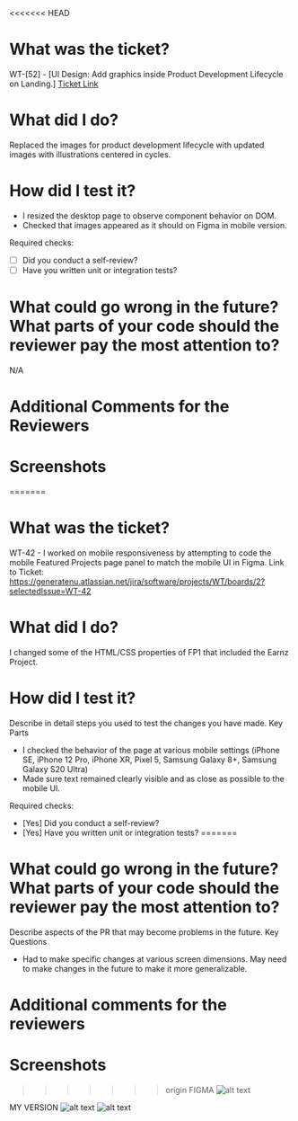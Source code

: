 <<<<<<< HEAD
# What was the ticket?

 WT-[52] - [UI Design: Add graphics inside Product Development Lifecycle on Landing.]
 [Ticket Link](https://generatenu.atlassian.net/browse/WT-52?atlOrigin=eyJpIjoiYjdjNGI4OTI3NzEwNDJmMTk3NTI0ZDc0YjBhMmM5Y2IiLCJwIjoiaiJ9)

# What did I do?
Replaced the images for product development lifecycle with updated images with illustrations centered in cycles.

# How did I test it?

- I resized the desktop page to observe component behavior on DOM.
- Checked that images appeared as it should on Figma in mobile version.

 Required checks:

- [ ] Did you conduct a self-review?
- [ ] Have you written unit or integration tests?

# What could go wrong in the future? What parts of your code should the reviewer pay the most attention to?

N/A

# Additional Comments for the Reviewers

# Screenshots

=======

 # What was the ticket?
 WT-42 - I worked on mobile responsiveness by attempting to code the mobile Featured Projects page panel to match the mobile UI in Figma.
 Link to Ticket: https://generatenu.atlassian.net/jira/software/projects/WT/boards/2?selectedIssue=WT-42
 
 # What did I do?
 
I changed some of the HTML/CSS properties of FP1 that included the Earnz Project.
 
 # How did I test it?
 
Describe in detail steps you used to test the changes you have made.
 Key Parts
 - I checked the behavior of the page at various mobile settings (iPhone SE, iPhone 12 Pro, iPhone XR, Pixel 5, Samsung Galaxy 8+, Samsung Galaxy S20 Ultra)
 - Made sure text remained clearly visible and as close as possible to the mobile UI.
 
 Required checks:
 
 - [Yes] Did you conduct a self-review?
 - [Yes] Have you written unit or integration tests?
=======

 # What could go wrong in the future? What parts of your code should the reviewer pay the most attention to?
 
 Describe aspects of the PR that may become problems in the future.
 Key Questions
 - Had to make specific changes at various screen dimensions. May need to make changes in the future to make it more generalizable.
 
 # Additional comments for the reviewers
 
 # Screenshots
>>>>>>> origin
 FIGMA
 ![alt text](public/images/PRImages/Figma_Earnz.png?raw=true "FIGMA") 

 MY VERSION
 ![alt text](public/images/PRImages/Earnz_SS_1.png?raw=true "LOCAL 1")
 ![alt text](public/images/PRImages/Earnz_SS_2.png?raw=true "LOCAL 2")
